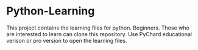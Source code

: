 # Python-Learning
This project contains the learning files for python. Beginners.
Those who are interested to learn can clone this repository.
Use PyChard educational verison or pro version to open the learning files.
